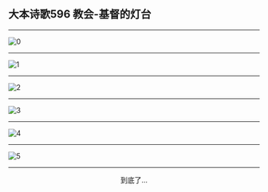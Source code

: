 
## 大本诗歌596 教会-基督的灯台
        
<div id="aplayer0"></div>

---

<img alt="0" data-original="https://cdn.jsdelivr.net/gh/k34869/shi/data/d0595/0">

---

<img alt="1" data-original="https://cdn.jsdelivr.net/gh/k34869/shi/data/d0595/1">

---

<img alt="2" data-original="https://cdn.jsdelivr.net/gh/k34869/shi/data/d0595/2">

---

<img alt="3" data-original="https://cdn.jsdelivr.net/gh/k34869/shi/data/d0595/3">

---

<img alt="4" data-original="https://cdn.jsdelivr.net/gh/k34869/shi/data/d0595/4">

---

<img alt="5" data-original="https://cdn.jsdelivr.net/gh/k34869/shi/data/d0595/5">

---

<p style="text-align: center">到底了...</p>

<script src="/js/dist-view.js"></script>

<script>
MAIN.id = 'd0595';
        
const ap0 = new APlayer({
    container: document.getElementById('aplayer0'),
    volume: 1,
    loop: 'none',
    preload: 'none',
    audio: [{
        name: '大本诗歌596.mp3',
        artist: '大本诗歌',
        url: 'https://res.wx.qq.com/voice/getvoice?mediaid=MzI0NTk3MDM5M18yMjQ3NDk1MDI5',
        cover: '/favicon'
    }]
});
</script>
